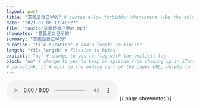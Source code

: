 ```yaml
---
layout: post
title: "意義是自己早的" # quotes allow forbidden characters like the colon
date: "2021-01-06 17:48:27"
file: "/audio/意義是自己早的.mp3"
shownotes: "意義是自己早的"
summary: "意義是自己早的"
duration: "file_duration" # audio length in min:sec
length: "file_length" # filesize in bytes
explicit: "no" # change to yes to flag with the explicit tag
block: "no" # change to yes to keep an episode from showing up in iTunes
# permalink: /1 # will be the ending part of the pages URL, delete to default to the title
---
```


<audio controls>
<source src="{{site.url}}{{site.baseurl}}{{ page.file }}" type="audio/x-mp3">
Your browser does not support the audio element.
</audio>
{{ page.shownotes }}
